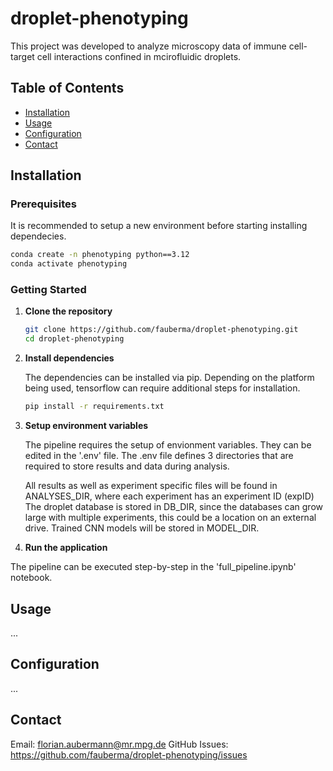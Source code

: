 # droplet-phenotyping
This project was developed to analyze microscopy data of immune cell- target cell interactions confined in mcirofluidic droplets.

## Table of Contents

- [Installation](#installation)
- [Usage](#usage)
- [Configuration](#configuration)
- [Contact](#contact)

## Installation

### Prerequisites

It is recommended to setup a new environment before starting installing dependecies.
```bash
conda create -n phenotyping python==3.12
conda activate phenotyping
```

### Getting Started

1. **Clone the repository**

    ```bash
    git clone https://github.com/fauberma/droplet-phenotyping.git
    cd droplet-phenotyping
    ```

2. **Install dependencies**

    The dependencies can be installed via pip. Depending on the platform being used, tensorflow can require additional steps for installation.

    ```bash
    pip install -r requirements.txt
    ```

3. **Setup environment variables**

   The pipeline requires the setup of envionment variables. They can be edited in the '.env' file.
   The .env file defines 3 directories that are required to store results and data during analysis.

   All results as well as experiment specific files will be found in ANALYSES_DIR, where each experiment has an experiment ID (expID)
   The droplet database is stored in DB_DIR, since the databases can grow large with multiple experiments, this could be a location on an external drive.
   Trained CNN models will be stored in MODEL_DIR.


5. **Run the application**

  The pipeline can be executed step-by-step in the 'full_pipeline.ipynb' notebook.

## Usage

...

## Configuration
...

## Contact

Email: florian.aubermann@mr.mpg.de
GitHub Issues: https://github.com/fauberma/droplet-phenotyping/issues

